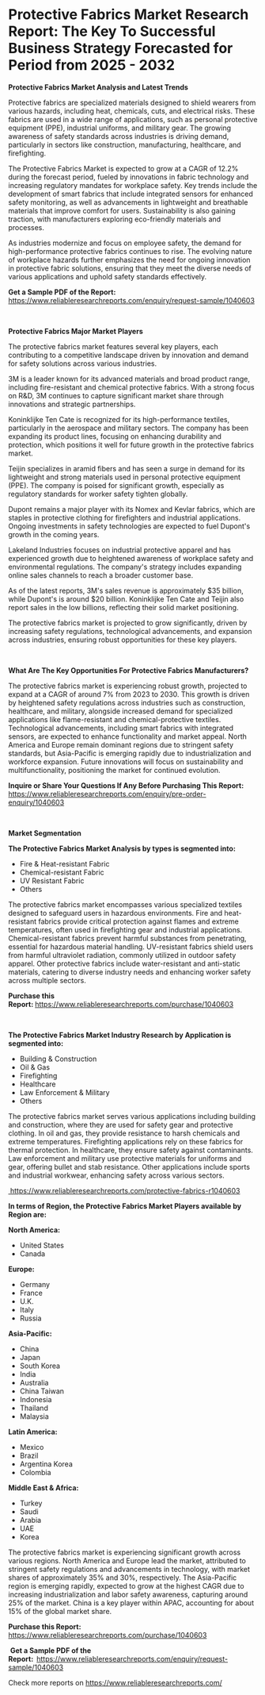<p><h1>Protective Fabrics Market Research Report: The Key To Successful Business Strategy Forecasted for Period from 2025 - 2032</h1></p><p><strong>Protective Fabrics Market Analysis and Latest Trends</strong></p>
<p><p>Protective fabrics are specialized materials designed to shield wearers from various hazards, including heat, chemicals, cuts, and electrical risks. These fabrics are used in a wide range of applications, such as personal protective equipment (PPE), industrial uniforms, and military gear. The growing awareness of safety standards across industries is driving demand, particularly in sectors like construction, manufacturing, healthcare, and firefighting.</p><p>The Protective Fabrics Market is expected to grow at a CAGR of 12.2% during the forecast period, fueled by innovations in fabric technology and increasing regulatory mandates for workplace safety. Key trends include the development of smart fabrics that include integrated sensors for enhanced safety monitoring, as well as advancements in lightweight and breathable materials that improve comfort for users. Sustainability is also gaining traction, with manufacturers exploring eco-friendly materials and processes.</p><p>As industries modernize and focus on employee safety, the demand for high-performance protective fabrics continues to rise. The evolving nature of workplace hazards further emphasizes the need for ongoing innovation in protective fabric solutions, ensuring that they meet the diverse needs of various applications and uphold safety standards effectively.</p></p>
<p><strong>Get a Sample PDF of the Report:&nbsp;</strong> <a href="https://www.reliableresearchreports.com/enquiry/request-sample/1040603?utm_campaign=2111&utm_medium=2&utm_source=Github&utm_content=ia&utm_term=01042025&utm_id=protective-fabrics">https://www.reliableresearchreports.com/enquiry/request-sample/1040603</a></p>
<p>&nbsp;</p>
<p><strong>Protective Fabrics Major Market Players</strong></p>
<p><p>The protective fabrics market features several key players, each contributing to a competitive landscape driven by innovation and demand for safety solutions across various industries.</p><p>3M is a leader known for its advanced materials and broad product range, including fire-resistant and chemical protective fabrics. With a strong focus on R&D, 3M continues to capture significant market share through innovations and strategic partnerships.</p><p>Koninklijke Ten Cate is recognized for its high-performance textiles, particularly in the aerospace and military sectors. The company has been expanding its product lines, focusing on enhancing durability and protection, which positions it well for future growth in the protective fabrics market.</p><p>Teijin specializes in aramid fibers and has seen a surge in demand for its lightweight and strong materials used in personal protective equipment (PPE). The company is poised for significant growth, especially as regulatory standards for worker safety tighten globally.</p><p>Dupont remains a major player with its Nomex and Kevlar fabrics, which are staples in protective clothing for firefighters and industrial applications. Ongoing investments in safety technologies are expected to fuel Dupont's growth in the coming years.</p><p>Lakeland Industries focuses on industrial protective apparel and has experienced growth due to heightened awareness of workplace safety and environmental regulations. The company's strategy includes expanding online sales channels to reach a broader customer base.</p><p>As of the latest reports, 3M's sales revenue is approximately $35 billion, while Dupont's is around $20 billion. Koninklijke Ten Cate and Teijin also report sales in the low billions, reflecting their solid market positioning.</p><p>The protective fabrics market is projected to grow significantly, driven by increasing safety regulations, technological advancements, and expansion across industries, ensuring robust opportunities for these key players.</p></p>
<p>&nbsp;</p>
<p><strong>What Are The Key Opportunities For Protective Fabrics Manufacturers?</strong></p>
<p><p>The protective fabrics market is experiencing robust growth, projected to expand at a CAGR of around 7% from 2023 to 2030. This growth is driven by heightened safety regulations across industries such as construction, healthcare, and military, alongside increased demand for specialized applications like flame-resistant and chemical-protective textiles. Technological advancements, including smart fabrics with integrated sensors, are expected to enhance functionality and market appeal. North America and Europe remain dominant regions due to stringent safety standards, but Asia-Pacific is emerging rapidly due to industrialization and workforce expansion. Future innovations will focus on sustainability and multifunctionality, positioning the market for continued evolution.</p></p>
<p><strong>Inquire or Share Your Questions If Any Before Purchasing This Report:</strong> <a href="https://www.reliableresearchreports.com/enquiry/pre-order-enquiry/1040603?utm_campaign=2111&utm_medium=2&utm_source=Github&utm_content=ia&utm_term=01042025&utm_id=protective-fabrics">https://www.reliableresearchreports.com/enquiry/pre-order-enquiry/1040603</a></p>
<p>&nbsp;</p>
<p><strong>Market Segmentation</strong></p>
<p><strong>The Protective Fabrics Market Analysis by types is segmented into:</strong></p>
<p><ul><li>Fire & Heat-resistant Fabric</li><li>Chemical-resistant Fabric</li><li>UV Resistant Fabric</li><li>Others</li></ul></p>
<p><p>The protective fabrics market encompasses various specialized textiles designed to safeguard users in hazardous environments. Fire and heat-resistant fabrics provide critical protection against flames and extreme temperatures, often used in firefighting gear and industrial applications. Chemical-resistant fabrics prevent harmful substances from penetrating, essential for hazardous material handling. UV-resistant fabrics shield users from harmful ultraviolet radiation, commonly utilized in outdoor safety apparel. Other protective fabrics include water-resistant and anti-static materials, catering to diverse industry needs and enhancing worker safety across multiple sectors.</p></p>
<p><strong>Purchase this Report:&nbsp;</strong><a href="https://www.reliableresearchreports.com/purchase/1040603?utm_campaign=2111&utm_medium=2&utm_source=Github&utm_content=ia&utm_term=01042025&utm_id=protective-fabrics">https://www.reliableresearchreports.com/purchase/1040603</a></p>
<p>&nbsp;</p>
<p><strong>The Protective Fabrics Market Industry Research by Application is segmented into:</strong></p>
<p><ul><li>Building & Construction</li><li>Oil & Gas</li><li>Firefighting</li><li>Healthcare</li><li>Law Enforcement & Military</li><li>Others</li></ul></p>
<p><p>The protective fabrics market serves various applications including building and construction, where they are used for safety gear and protective clothing. In oil and gas, they provide resistance to harsh chemicals and extreme temperatures. Firefighting applications rely on these fabrics for thermal protection. In healthcare, they ensure safety against contaminants. Law enforcement and military use protective materials for uniforms and gear, offering bullet and stab resistance. Other applications include sports and industrial workwear, enhancing safety across various sectors.</p></p>
<p><a href="https://www.reliableresearchreports.com/protective-fabrics-r1040603?utm_campaign=2111&utm_medium=2&utm_source=Github&utm_content=ia&utm_term=01042025&utm_id=protective-fabrics">&nbsp;https://www.reliableresearchreports.com/protective-fabrics-r1040603</a></p>
<p><strong>In terms of Region, the Protective Fabrics Market Players available by Region are:</strong></p>
<p>
    <p> <strong> North America: </strong>
        <ul>
            <li>United States</li>
            <li>Canada</li>
        </ul>
        </p> 
    <p> <strong> Europe: </strong>
        <ul>
            <li>Germany</li>
            <li>France</li>
            <li>U.K.</li>
            <li>Italy</li>
            <li>Russia</li>
        </ul>
        </p> 
    <p> <strong> Asia-Pacific: </strong>
        <ul>
            <li>China</li>
            <li>Japan</li>
            <li>South Korea</li>
            <li>India</li>
            <li>Australia</li>
            <li>China Taiwan</li>
            <li>Indonesia</li>
            <li>Thailand</li>
            <li>Malaysia</li>
        </ul>
        </p> 
    <p> <strong> Latin America: </strong>
        <ul>
            <li>Mexico</li>
            <li>Brazil</li>
            <li>Argentina Korea</li>
            <li>Colombia</li>
        </ul>
        </p> 
    <p> <strong> Middle East & Africa: </strong>
        <ul>
            <li>Turkey</li>
            <li>Saudi</li>
            <li>Arabia</li>
            <li>UAE</li>
            <li>Korea</li>
        </ul>
    </p>
    </p>
<p><p>The protective fabrics market is experiencing significant growth across various regions. North America and Europe lead the market, attributed to stringent safety regulations and advancements in technology, with market shares of approximately 35% and 30%, respectively. The Asia-Pacific region is emerging rapidly, expected to grow at the highest CAGR due to increasing industrialization and labor safety awareness, capturing around 25% of the market. China is a key player within APAC, accounting for about 15% of the global market share.</p></p>
<p><strong>Purchase this Report: </strong><a href="https://www.reliableresearchreports.com/purchase/1040603?utm_campaign=2111&utm_medium=2&utm_source=Github&utm_content=ia&utm_term=01042025&utm_id=protective-fabrics">https://www.reliableresearchreports.com/purchase/1040603</a></p>
<p>&nbsp;<strong>Get a Sample PDF of the Report:&nbsp;&nbsp;</strong><a href="https://www.reliableresearchreports.com/enquiry/request-sample/1040603?utm_campaign=2111&utm_medium=2&utm_source=Github&utm_content=ia&utm_term=01042025&utm_id=protective-fabrics">https://www.reliableresearchreports.com/enquiry/request-sample/1040603</a></p>
<p><strong></strong></p>
<p>Check more reports on <a href="https://www.reliableresearchreports.com/?utm_campaign=2111&utm_medium=2&utm_source=Github&utm_content=ia&utm_term=01042025&utm_id=protective-fabrics">https://www.reliableresearchreports.com/</a></p>